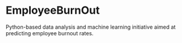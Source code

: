 # EmployeeBurnOut
Python-based data analysis and machine learning initiative aimed at predicting employee burnout rates. 
